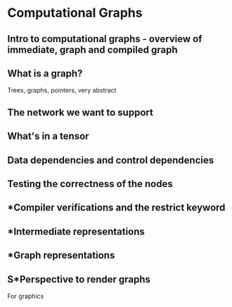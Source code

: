 # Computational Graphs

## Intro to computational graphs - overview of immediate, graph and compiled graph
## What is a graph?
Trees, graphs, pointers, very abstract
## The network we want to support
## What's in a tensor
## Data dependencies and control dependencies
## Testing the correctness of the nodes
## \*Compiler verifications and the restrict keyword
## \*Intermediate representations
## \*Graph representations
## S\*Perspective to render graphs
For graphics
